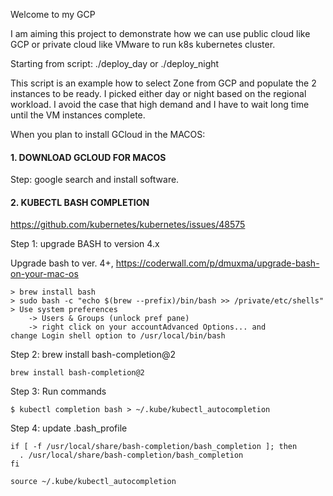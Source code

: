 Welcome to my GCP

I am aiming this project to demonstrate how we can use public cloud like GCP or private cloud like VMware to run k8s kubernetes cluster.

Starting from script:
./deploy_day or ./deploy_night

This script is an example how to select Zone from GCP and populate the 2 instances to be ready. I picked either day or night based on the regional workload. I avoid the case that high demand and I have to wait long time until the VM instances complete.

When you plan to install GCloud in the MACOS:

#### 1. DOWNLOAD GCLOUD FOR MACOS ####

Step: google search and install software.

#### 2. KUBECTL BASH COMPLETION ####

https://github.com/kubernetes/kubernetes/issues/48575

Step 1: upgrade BASH to version 4.x

Upgrade bash to ver. 4+, https://coderwall.com/p/dmuxma/upgrade-bash-on-your-mac-os
```
> brew install bash
> sudo bash -c "echo $(brew --prefix)/bin/bash >> /private/etc/shells"
> Use system preferences 
	-> Users & Groups (unlock pref pane) 
	-> right click on your accountAdvanced Options... and change Login shell option to /usr/local/bin/bash
```

Step 2: brew install bash-completion@2
```
brew install bash-completion@2
```

Step 3: Run commands

```
$ kubectl completion bash > ~/.kube/kubectl_autocompletion
```

Step 4: update .bash_profile

```
if [ -f /usr/local/share/bash-completion/bash_completion ]; then
  . /usr/local/share/bash-completion/bash_completion
fi

source ~/.kube/kubectl_autocompletion
```
